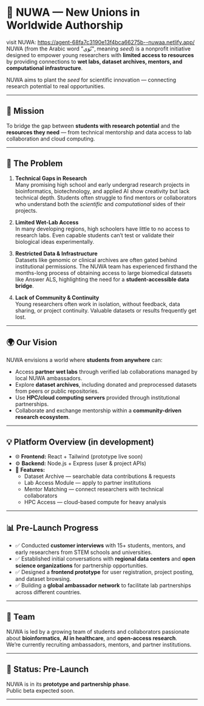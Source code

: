 # 🌱 NUWA — New Unions in Worldwide Authorship
visit NUWA: https://agent-68fa7c3190e13f4bca66275b--nuwaa.netlify.app/
NUWA (from the Arabic word "نُوَى", meaning *seed*) is a nonprofit initiative designed to empower young researchers with **limited access to resources** by providing connections to **wet labs, dataset archives, mentors, and computational infrastructure**.

NUWA aims to plant the *seed* for scientific innovation — connecting research potential to real opportunities.

---

## 🚀 Mission

To bridge the gap between **students with research potential** and the **resources they need** — from technical mentorship and data access to lab collaboration and cloud computing.

---

## 🧩 The Problem

1. **Technical Gaps in Research**  
   Many promising high school and early undergrad research projects in bioinformatics, biotechnology, and applied AI show creativity but lack technical depth. Students often struggle to find mentors or collaborators who understand both the *scientific* and *computational* sides of their projects.

2. **Limited Wet-Lab Access**  
   In many developing regions, high schoolers have little to no access to research labs. Even capable students can’t test or validate their biological ideas experimentally.

3. **Restricted Data & Infrastructure**  
   Datasets like genomic or clinical archives are often gated behind institutional permissions. The NUWA team has experienced firsthand the months-long process of obtaining access to large biomedical datasets like Answer ALS, highlighting the need for a **student-accessible data bridge**.

4. **Lack of Community & Continuity**  
   Young researchers often work in isolation, without feedback, data sharing, or project continuity. Valuable datasets or results frequently get lost.

---

## 🌍 Our Vision

NUWA envisions a world where **students from anywhere** can:
- Access **partner wet labs** through verified lab collaborations managed by local NUWA ambassadors.  
- Explore **dataset archives**, including donated and preprocessed datasets from peers or public repositories.  
- Use **HPC/cloud computing servers** provided through institutional partnerships.  
- Collaborate and exchange mentorship within a **community-driven research ecosystem**.

---

## 💡 Platform Overview (in development)

- 🌐 **Frontend:** React + Tailwind (prototype live soon)  
- ⚙️ **Backend:** Node.js + Express (user & project APIs)  
- 🧠 **Features:**  
  - Dataset Archive — searchable data contributions & requests  
  - Lab Access Module — apply to partner institutions  
  - Mentor Matching — connect researchers with technical collaborators  
  - HPC Access — cloud-based compute for heavy analysis  

---

## 📊 Pre-Launch Progress

- ✅ Conducted **customer interviews** with 15+ students, mentors, and early researchers from STEM schools and universities.  
- ✅ Established initial conversations with **regional data centers** and **open science organizations** for partnership opportunities.  
- ✅ Designed a **frontend prototype** for user registration, project posting, and dataset browsing.  
- ✅ Building a **global ambassador network** to facilitate lab partnerships across different countries.

---

## 🧠 Team

NUWA is led by a growing team of students and collaborators passionate about **bioinformatics**, **AI in healthcare**, and **open-access research**.  
We’re currently recruiting ambassadors, mentors, and partner institutions.

---

## 📅 Status: Pre-Launch

NUWA is in its **prototype and partnership phase**.  
Public beta expected soon.



---

